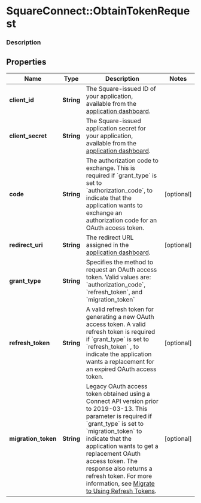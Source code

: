 # SquareConnect::ObtainTokenRequest

### Description



## Properties
Name | Type | Description | Notes
------------ | ------------- | ------------- | -------------
**client_id** | **String** | The Square-issued ID of your application, available from the [application dashboard](https://connect.squareup.com/apps). | 
**client_secret** | **String** | The Square-issued application secret for your application, available from the [application dashboard](https://connect.squareup.com/apps). | 
**code** | **String** | The authorization code to exchange. This is required if &#x60;grant_type&#x60; is set to &#x60;authorization_code&#x60;, to indicate that the application wants to exchange an authorization code for an OAuth access token. | [optional] 
**redirect_uri** | **String** | The redirect URL assigned in the [application dashboard](https://connect.squareup.com/apps). | [optional] 
**grant_type** | **String** | Specifies the method to request an OAuth access token. Valid values are: &#x60;authorization_code&#x60;, &#x60;refresh_token&#x60;, and &#x60;migration_token&#x60; | 
**refresh_token** | **String** | A valid refresh token for generating a new OAuth access token. A valid refresh token is required if &#x60;grant_type&#x60; is set to &#x60;refresh_token&#x60; , to indicate the application wants a replacement for an expired OAuth access token. | [optional] 
**migration_token** | **String** | Legacy OAuth access token obtained using a Connect API version prior to 2019-03-13. This parameter is required if &#x60;grant_type&#x60; is set to &#x60;migration_token&#x60; to indicate that the application wants to get a replacement OAuth access token. The response also returns a refresh token. For more information, see [Migrate to Using Refresh Tokens](/authz/oauth/migration). | [optional] 


